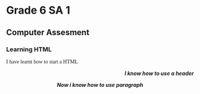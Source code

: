 <!DOCTYPE html>
<html>
  <head>
    <body>
      <h1> Grade 6 SA 1 </h1>
      <h2> Computer Assesment </h2>
      <h3> Learning HTML </h3>
      <p style="font-family:Cooper;" style="font-size:50px;">I have learnt how to start a HTML </p>
        <p align="right"><b><i> I know how to use a header
      <p align = "center"><i><b> Now i know how to use paragraph
    </body>
    </html>
